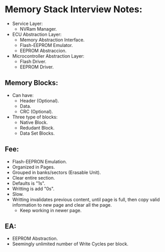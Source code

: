 # Memory Stack Interview Notes:
- Service Layer:
  - NVRam Manager.
- ECU Abstraction Layer:
  - Memory Abstraction Interface.
  - Flash-EEPROM Emulator.
  - EEPROM Abstraccion.
- Microcontroller Abstraction Layer:
  - Flash Driver.
  - EEPROM Driver.


## Memory Blocks:
- Can have:
  - Header (Optional).
  - Data.
  - CRC (Optional).
- Three type of blocks:
  - Native Block.
  - Redudant Block.
  - Data Set Blocks.


## Fee:
- Flash-EEPRON Emulation.
- Organized in Pages.
- Grouped in banks/sectors (Erasable Unit).
- Clear entire section.
- Defaults is "1s".
- Writting is add "0s".
- Slow.
- Writting invalidates previous content, until page is full, then copy valid information to new page and clear all the page.
  - Keep working in newer page.

## EA:
- EEPROM Abstraction.
- Seemingly unlimited number of Write Cycles per block.
